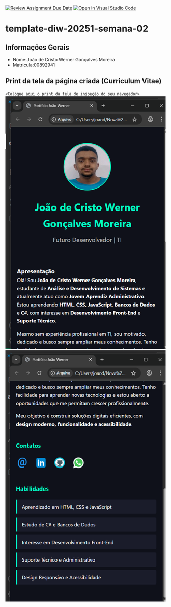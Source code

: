 [![Review Assignment Due Date](https://classroom.github.com/assets/deadline-readme-button-22041afd0340ce965d47ae6ef1cefeee28c7c493a6346c4f15d667ab976d596c.svg)](https://classroom.github.com/a/6b4UVvYL)
[![Open in Visual Studio Code](https://classroom.github.com/assets/open-in-vscode-2e0aaae1b6195c2367325f4f02e2d04e9abb55f0b24a779b69b11b9e10269abc.svg)](https://classroom.github.com/online_ide?assignment_repo_id=20132221&assignment_repo_type=AssignmentRepo)
# template-diw-20251-semana-02

## Informações Gerais
- Nome:João de Cristo Werner Gonçalves Moreira
- Matricula:00892941

## Print da tela da página criada (Curriculum Vitae)

`<Coloque aqui o print da tela de inspeção do seu navegador>`
![alt text](<Captura de tela 2025-08-22 003230.png>)
![alt text](<Captura de tela 2025-08-22 003245.png>)